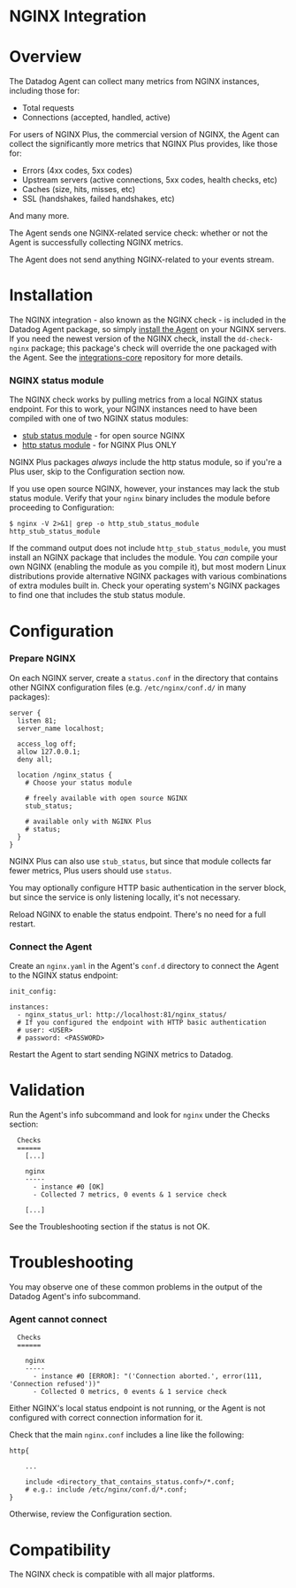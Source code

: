 # NGINX Integration

# Overview

The Datadog Agent can collect many metrics from NGINX instances, including those for:

* Total requests
* Connections (accepted, handled, active)

For users of NGINX Plus, the commercial version of NGINX, the Agent can collect the significantly more metrics that NGINX Plus provides, like those for:

* Errors (4xx codes, 5xx codes)
* Upstream servers (active connections, 5xx codes, health checks, etc)
* Caches (size, hits, misses, etc)
* SSL (handshakes, failed handshakes, etc)

And many more.

The Agent sends one NGINX-related service check: whether or not the Agent is successfully collecting NGINX metrics.

The Agent does not send anything NGINX-related to your events stream.

# Installation

The NGINX integration - also known as the NGINX check - is included in the Datadog Agent package, so simply [install the Agent](https://app.datadoghq.com/account/settings#agent) on your NGINX servers. If you need the newest version of the NGINX check, install the `dd-check-nginx` package; this package's check will override the one packaged with the Agent. See the [integrations-core](https://github.com/DataDog/integrations-core#installing-the-integrations) repository for more details.

### NGINX status module

The NGINX check works by pulling metrics from a local NGINX status endpoint. For this to work, your NGINX instances need to have been compiled with one of two NGINX status modules:

* [stub status module](http://nginx.org/en/docs/http/ngx_http_stub_status_module.html) - for open source NGINX
* [http status module](http://nginx.org/en/docs/http/ngx_http_status_module.html) - for NGINX Plus ONLY

NGINX Plus packages _always_ include the http status module, so if you're a Plus user, skip to the Configuration section now.

If you use open source NGINX, however, your instances may lack the stub status module. Verify that your `nginx` binary includes the module before proceeding to Configuration:

```
$ nginx -V 2>&1| grep -o http_stub_status_module
http_stub_status_module
```

If the command output does not include `http_stub_status_module`, you must install an NGINX package that includes the module. You _can_ compile your own NGINX (enabling the module as you compile it), but most modern Linux distributions provide alternative NGINX packages with various combinations of extra modules built in. Check your operating system's NGINX packages to find one that includes the stub status module.

# Configuration

### Prepare NGINX

On each NGINX server, create a `status.conf` in the directory that contains other NGINX configuration files (e.g. `/etc/nginx/conf.d/` in many packages):

```
server {
  listen 81;
  server_name localhost;

  access_log off;
  allow 127.0.0.1;
  deny all;

  location /nginx_status {
    # Choose your status module

    # freely available with open source NGINX
    stub_status;

    # available only with NGINX Plus
    # status;
  }
}
```

NGINX Plus can also use `stub_status`, but since that module collects far fewer metrics, Plus users should use `status`.

You may optionally configure HTTP basic authentication in the server block, but since the service is only listening locally, it's not necessary.

Reload NGINX to enable the status endpoint. There's no need for a full restart.

### Connect the Agent

Create an `nginx.yaml` in the Agent's `conf.d` directory to connect the Agent to the NGINX status endpoint:

```
init_config:

instances:
  - nginx_status_url: http://localhost:81/nginx_status/
  # If you configured the endpoint with HTTP basic authentication
  # user: <USER>
  # password: <PASSWORD>
```

Restart the Agent to start sending NGINX metrics to Datadog.

# Validation

Run the Agent's info subcommand and look for `nginx` under the Checks section:

```
  Checks
  ======
    [...]

    nginx
    -----
      - instance #0 [OK]
      - Collected 7 metrics, 0 events & 1 service check

    [...]
```

See the Troubleshooting section if the status is not OK.

# Troubleshooting

You may observe one of these common problems in the output of the Datadog Agent's info subcommand.

### Agent cannot connect
```
  Checks
  ======
  
    nginx
    -----
      - instance #0 [ERROR]: "('Connection aborted.', error(111, 'Connection refused'))"
      - Collected 0 metrics, 0 events & 1 service check
```

Either NGINX's local status endpoint is not running, or the Agent is not configured with correct connection information for it.

Check that the main `nginx.conf` includes a line like the following:

```
http{
	
	...

	include <directory_that_contains_status.conf>/*.conf;
	# e.g.: include /etc/nginx/conf.d/*.conf;
}
```

Otherwise, review the Configuration section.

# Compatibility

The NGINX check is compatible with all major platforms.
